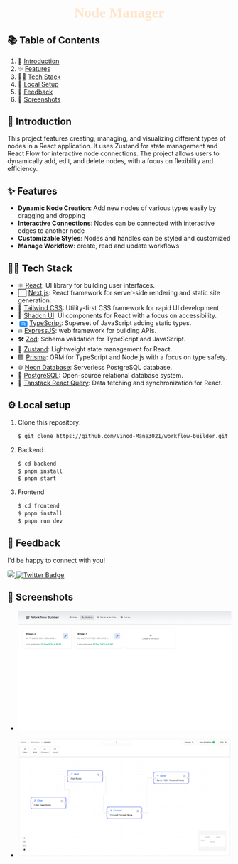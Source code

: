
<div align="center">
  <h2 style="font-family: 'Georgia', serif; font-weight: bold; font-size: 2rem; color: #FFE5CA;" align="center">Node Manager</h2>
</div>


## 📚 Table of Contents

1. 🤖 [Introduction](#-introduction)
1. ✨ [Features](#-features)
2. 🧑‍💻 [Tech Stack](#-tech-stack)
3. 🔧 [Local Setup](#-local-setup)
7. 📄 [Feedback](#-feedback)
8. 📸 [Screenshots](#-screenshots)

<!-- 4. [📝 Contributing](#-contributing) -->
<!-- 5. [📄 License](#-license) -->
<!-- 6. [📬 Contact](#-contact) -->

## 🤖 Introduction

This project features creating, managing, and visualizing different types of nodes in a React application. It uses Zustand for state management and React Flow for interactive node connections. The project allows users to dynamically add, edit, and delete nodes, with a focus on flexibility and efficiency.

## ✨ Features

- **Dynamic Node Creation**: Add new nodes of various types easily by dragging and dropping
- **Interactive Connections**: Nodes can be connected with interactive edges to another node
- **Customizable Styles**: Nodes and handles can be styled and customized
- **Manage Workflow**: create, read and update workflows


## 🧑‍💻 Tech Stack


- ⚛️ [React](https://reactjs.org/): UI library for building user interfaces.
- ⬜ [Next.js](https://nextjs.org/): React framework for server-side rendering and static site generation.
- 💨 [Tailwind CSS](https://tailwindcss.com/): Utility-first CSS framework for rapid UI development.
- 💎 [Shadcn UI](https://shadcn.dev/): UI components for React with a focus on accessibility.
- <span style="background-color:#1e90ff;color:white;padding:1px 3px;border-radius:3px;font-size:0.7em;margin-left:3px;">TS</span> [TypeScript](https://www.typescriptlang.org/): Superset of JavaScript adding static types.
- 🔥 [ExpressJS](https://honojs.dev/): web framework for building APIs.
- 🛠️ [Zod](https://zod.dev/): Schema validation for TypeScript and JavaScript.
- 🐻 [Zustand](https://zustand-demo.pmnd.rs/): Lightweight state management for React.
- 🟪 [Prisma](https://www.prisma.io/): ORM for TypeScript and Node.js with a focus on type safety.
- 🌐 [Neon Database](https://neon.tech/): Serverless PostgreSQL database.
- 🐘 [PostgreSQL](https://www.postgresql.org/): Open-source relational database system.
- 🎣 [Tanstack React Query](https://react-query.tanstack.com/): Data fetching and synchronization for React.


## ⚙️ Local setup

1. Clone this repository:
    ```bash
    $ git clone https://github.com/Vinod-Mane3021/workflow-builder.git
    ```
2. Backend
      ```bash
      $ cd backend
      $ pnpm install 
      $ pnpm start
      ```

3. Frontend
    ```bash
    $ cd frontend
    $ pnpm install 
    $ pnpm run dev
    ```


## ****📄 Feedback****

I'd be happy to connect with you! <br>

<a href="https://www.linkedin.com/in/vinod-mane-a74817220/" target="_blank">
  <img style="border-radius: 3px;" src="https://img.shields.io/badge/linkedin-%230077B5.svg?style=for-the-badge&logo=linkedin&logoColor=white"  target="_blank">
</a> 
<a href="https://x.com/VinodMane21" target="_blank">
  <img height="27" src="https://img.shields.io/twitter/follow/VinodMane21?logoSize=100" alt="Twitter Badge" />
</a>

## ****📄 Screenshots****

- ![Workflow Page](./assets/screenshots/Screenshot2.png)

- ![Editor](./assets/screenshots/Screenshot1.png)

